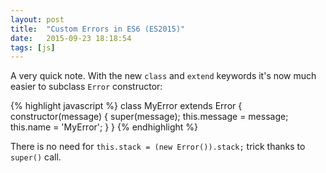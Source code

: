 ```yaml
---
layout: post
title:  "Custom Errors in ES6 (ES2015)"
date:   2015-09-23 18:18:54
tags: [js]
---
```


A very quick note. With the new `class` and `extend` keywords it's now much easier to subclass `Error` constructor:


{% highlight javascript %}
class MyError extends Error {
  constructor(message) {
    super(message);
    this.message = message;
    this.name = 'MyError';
  }
}
{% endhighlight %}


There is no need for `this.stack = (new Error()).stack;` trick thanks to `super()` call.